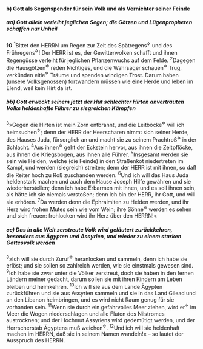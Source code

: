 #### b) Gott als Segenspender für sein Volk und als Vernichter seiner Feinde

##### aa) Gott allein verleiht jeglichen Segen; die Götzen und Lügenpropheten schaffen nur Unheil

__10__
<sup>1</sup>Bittet den HERRN um Regen zur Zeit des Spätregens<sup title="= des Frühlings">&#x2732;</sup> und des Frühregens<sup title="= des Herbstes">&#x2732;</sup>! Der HERR ist es, der Gewitterwolken schafft und ihnen Regengüsse verleiht für jeglichen Pflanzenwuchs auf dem Felde.
<sup>2</sup>Dagegen die Hausgötzen<sup title="1.Mose 31,19">&#x2732;</sup> reden Nichtiges, und die Wahrsager schauen<sup title="oder: prophezeien">&#x2732;</sup> Trug, verkünden eitle<sup title="oder: erlogene">&#x2732;</sup> Träume und spenden windigen Trost. Darum haben (unsere Volksgenossen) fortwandern müssen wie eine Herde und leben im Elend, weil kein Hirt da ist.

##### bb) Gott erweckt seinem jetzt der Hut schlechter Hirten anvertrauten Volke heldenhafte Führer zu siegreichen Kämpfen

<sup>3</sup>»Gegen die Hirten ist mein Zorn entbrannt, und die Leitböcke<sup title="= Volksführer">&#x2732;</sup> will ich heimsuchen<sup title="oder: strafen, zur Rechenschaft ziehen">&#x2732;</sup>; denn der HERR der Heerscharen nimmt sich seiner Herde, des Hauses Juda, fürsorglich an und macht sie zu seinem Prachtroß<sup title="oder: Prachtgespann">&#x2732;</sup> in der Schlacht.
<sup>4</sup>Aus ihnen<sup title="d.h. aus der Herde selbst">&#x2732;</sup> geht der Eckstein hervor, aus ihnen die Zeltpflöcke, aus ihnen die Kriegsbogen, aus ihnen alle Führer.
<sup>5</sup>Insgesamt werden sie sein wie Helden, welche (die Feinde) in den Straßenkot niedertreten im Kampf, und werden (siegreich) streiten; denn der HERR ist mit ihnen, so daß die Reiter hoch zu Roß zuschanden werden.
<sup>6</sup>Und ich will das Haus Juda heldenstark machen und auch dem Hause Joseph Hilfe gewähren und sie wiederherstellen; denn ich habe Erbarmen mit ihnen, und es soll ihnen sein, als hätte ich sie niemals verstoßen; denn ich bin der HERR, ihr Gott, und will sie erhören.
<sup>7</sup>Da werden denn die Ephraimiten zu Helden werden, und ihr Herz wird frohen Mutes sein wie vom Wein; ihre Söhne<sup title="oder: Kinder">&#x2732;</sup> werden es sehen und sich freuen: frohlocken wird ihr Herz über den HERRN!«

##### cc) Das in alle Welt zerstreute Volk wird geläutert zurückkehren, besonders aus Ägypten und Assyrien, und wieder zu einem starken Gottesvolk werden

<sup>8</sup>»Ich will sie durch Zuruf<sup title="eig. durch Pfeifen">&#x2732;</sup> heranlocken und sammeln, denn ich habe sie erlöst; und sie sollen so zahlreich werden, wie sie einstmals gewesen sind.
<sup>9</sup>Ich habe sie zwar unter die Völker zerstreut, doch sie haben in den fernen Ländern meiner gedacht, darum sollen sie mit ihren Kindern am Leben bleiben und heimkehren.
<sup>10</sup>Ich will sie aus dem Lande Ägypten zurückführen und sie aus Assyrien sammeln und sie in das Land Gilead und an den Libanon heimbringen, und es wird nicht Raum genug für sie vorhanden sein.
<sup>11</sup>Wenn sie durch ein gefahrvolles Meer ziehen, wird er<sup title="d.h. der HERR">&#x2732;</sup> im Meer die Wogen niederschlagen und alle Fluten des Nilstromes austrocknen; und der Hochmut Assyriens wird gedemütigt werden, und der Herrscherstab Ägyptens muß weichen<sup title="oder: verschwindet">&#x2732;</sup>.
<sup>12</sup>Und ich will sie heldenhaft machen im HERRN, daß sie in seinem Namen wandeln!« – so lautet der Ausspruch des HERRN.